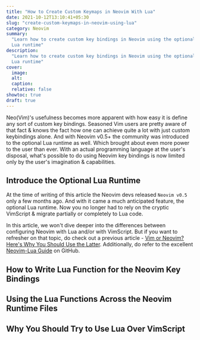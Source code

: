 ```yaml
---
title: "How to Create Custom Keymaps in Neovim With Lua"
date: 2021-10-12T13:10:41+05:30
slug: "create-custom-keymaps-in-neovim-using-lua"
category: Neovim
summary:
  "Learn how to create custom key bindings in Neovim using the optional inbuilt
  Lua runtime"
description:
  "Learn how to create custom key bindings in Neovim using the optional inbuilt
  Lua runtime"
cover:
  image:
  alt:
  caption:
  relative: false
showtoc: true
draft: true
---
```


Neo(Vim)'s usefulness becomes more apparent with how easy it is define any sort
of custom key bindings. Seasoned Vim users are pretty aware of that fact & knows
the fact how one can achieve quite a lot with just custom keybindings alone. And
with Neovim v0.5+ the community was introduced to the optional Lua runtime as
well. Which brought about even more power to the user than ever. With an actual
programming language at the user's disposal, what's possible to do using Neovim
key bindings is now limited only by the user's imagination & capabilities.

## Introduce the Optional Lua Runtime

At the time of writing of this article the Neovim devs released `Neovim v0.5`
only a few months ago. And with it came a much anticipated feature, the optional
Lua runtime. Now you no longer had to rely on the cryptic VimScript & migrate
partially or completely to Lua code.

In this article, we won't dive deeper into the differences between configuring
Neovim with Lua and/or with VimScript. But if you want to refresher on that
topic, do check out a previous article -
[Vim or Neovim? Here's Why You Should Use the Latter](../vim-vs-neovim).
Additionally, do refer to the excellent
[Neovim-Lua Guide](https://github.com/nanotee/nvim-lua-guide) on GitHub.

## How to Write Lua Function for the Neovim Key Bindings

## Using the Lua Functions Across the Neovim Runtime Files

## Why You Should Try to Use Lua Over VimScript
